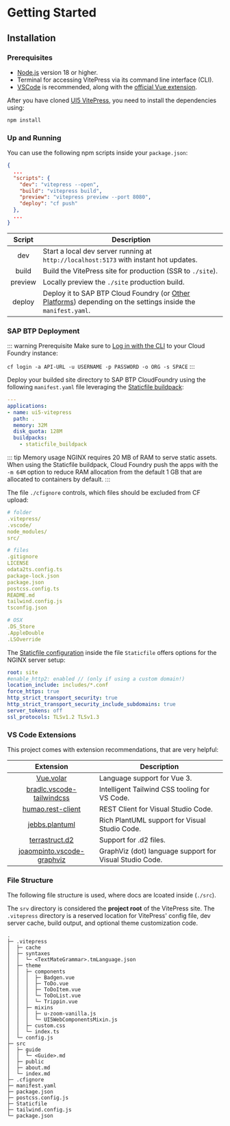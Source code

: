 # Getting Started

## Installation 

### Prerequisites
- [Node.js](https://nodejs.org/de) version 18 or higher.
- Terminal for accessing VitePress via its command line interface (CLI).
- [VSCode](https://code.visualstudio.com/) is recommended, along with the [official Vue extension](https://marketplace.visualstudio.com/items?itemName=Vue.volar).

After you have cloned [UI5 VitePress](https://github.com/hschaefer123/ui5-vitepress.git), you need to install the dependencies using:

```bash [npm]
npm install
```

### Up and Running
You can use the following npm scripts inside your ``package.json``:

```json
{
  ...
  "scripts": {
    "dev": "vitepress --open",
    "build": "vitepress build",
    "preview": "vitepress preview --port 8080",
    "deploy": "cf push"
  },
  ...
}
```

Script | Description
:----: | -----------
dev | Start a local dev server running at ``http://localhost:5173`` with instant hot updates.
build | Build the VitePress site for production (SSR to ``./site``).
preview | Locally preview the ``./site`` production build.
deploy | Deploy it to SAP BTP Cloud Foundry (or [Other Platforms](https://vitepress.dev/guide/deploy#platform-guides)) depending on the settings inside the ``manifest.yaml``.

### SAP BTP Deployment

::: warning Prerequisite
Make sure to [Log in with the CLI](https://docs.cloudfoundry.org/cf-cli/getting-started.html) to your Cloud Foundry instance:

``cf login -a API-URL -u USERNAME -p PASSWORD -o ORG -s SPACE``
:::

Deploy your builded site directory to SAP BTP CloudFoundry using the following ``manifest.yaml`` file leveraging the [Staticfile buildpack](https://docs.cloudfoundry.org/buildpacks/staticfile/):

```yaml
---
applications:
- name: ui5-vitepress
  path: .
  memory: 32M
  disk_quota: 128M
  buildpacks:
    - staticfile_buildpack
```

::: tip Memory usage
NGINX requires 20 MB of RAM to serve static assets. When using the Staticfile buildpack, Cloud Foundry push the apps with the ``-m 64M`` option to reduce RAM allocation from the default 1 GB that are allocated to containers by default.
:::

The file ``./cfignore`` controls, which files should be excluded from CF upload:

```yaml
# folder
.vitepress/
.vscode/
node_modules/
src/

# files
.gitignore
LICENSE
odata2ts.config.ts
package-lock.json
package.json
postcss.config.ts
README.md
tailwind.config.js
tsconfig.json

# OSX
.DS_Store
.AppleDouble
.LSOverride
```

The [Staticfile configuration](https://docs.cloudfoundry.org/buildpacks/staticfile/#staticfile) inside the file ``Staticfile`` offers options for the NGINX server setup:

```yaml
root: site
#enable_http2: enabled // (only if using a custom domain!)
location_include: includes/*.conf
force_https: true
http_strict_transport_security: true
http_strict_transport_security_include_subdomains: true
server_tokens: off
ssl_protocols: TLSv1.2 TLSv1.3
```

### VS Code Extensions
This project comes with extension recommendations, that are very helpful:

Extension | Description
:-------: | -----------
[Vue.volar](https://marketplace.visualstudio.com/items?itemName=Vue.volar) | Language support for Vue 3.
[bradlc.vscode-tailwindcss](https://marketplace.visualstudio.com/items?itemName=bradlc.vscode-tailwindcss) | Intelligent Tailwind CSS tooling for VS Code.
[humao.rest-client](https://marketplace.visualstudio.com/items?itemName=humao.rest-client) | REST Client for Visual Studio Code.
[jebbs.plantuml](https://marketplace.visualstudio.com/items?itemName=jebbs.plantuml) | Rich PlantUML support for Visual Studio Code.
[terrastruct.d2](https://marketplace.visualstudio.com/items?itemName=terrastruct.d2) | Support for .d2 files.
[joaompinto.vscode-graphviz](https://marketplace.visualstudio.com/items?itemName=joaompinto.vscode-graphviz) | GraphViz (dot) language support for Visual Studio Code.

### File Structure
The following file structure is used, where docs are lcoated inside (``./src``).

The ``srv`` directory is considered the **project root** of the VitePress site. The ``.vitepress`` directory is a reserved location for VitePress' config file, dev server cache, build output, and optional theme customization code.

```
.
├─ .vitepress
│  ├─ cache
│  ├─ syntaxes
│  │  └─ <TextMateGrammar>.tmLanguage.json
│  ├─ theme
│  │  ├─ components
│  │  │  ├─ Badgen.vue
│  │  │  ├─ ToDo.vue
│  │  │  ├─ ToDoItem.vue
│  │  │  └─ ToDoList.vue
│  │  │  └─ Trippin.vue
│  │  ├─ mixins
│  │  │  ├─ u-zoom-vanilla.js
│  │  │  └─ UI5WebComponentsMixin.js
│  │  ├─ custom.css
│  │  └─ index.ts
│  └─ config.js
├─ src
│  ├─ guide
│  │  └─ <Guide>.md
│  ├─ public
│  ├─ about.md
│  └─ index.md
├─ .cfignore
├─ manifest.yaml
├─ package.json
├─ postcss.config.js
├─ Staticfile
├─ tailwind.config.js
└─ package.json
```

